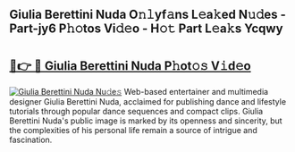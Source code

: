 ## Giulia Berettini Nuda O𝚗𝚕yf𝚊ns L𝚎a𝚔ed N𝚞𝚍es - Part-jy6 P𝚑𝚘tos Vi𝚍𝚎o - H𝚘𝚝 Part L𝚎a𝚔s Ycqwy

# <h2><a href="http://kf25sv.oniu.top/?m=Giulia+Berettini+Nuda">🔗👉 🔴 Giulia Berettini Nuda P𝚑ot𝚘𝚜 V𝚒d𝚎o</a></h2>

[![Giulia Berettini Nuda Nu𝚍e𝚜](https://i.imgur.com/0qMVB7G.gif)](http://kf25sv.oniu.top/?m=Giulia+Berettini+Nuda)
Web-based entertainer and multimedia designer Giulia Berettini Nuda, acclaimed for publishing dance and lifestyle tutorials through popular dance sequences and compact clips. Giulia Berettini Nuda's public image is marked by its openness and sincerity, but the complexities of his personal life remain a source of intrigue and fascination.  
